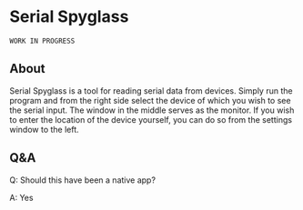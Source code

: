 # Serial Spyglass

`WORK IN PROGRESS`

## About

Serial Spyglass is a tool for reading serial data from devices. Simply run the program and from the right side select the device of which you wish to see the serial input. The window in the middle serves as the monitor. If you wish to enter the location of the device yourself, you can do so from the settings window to the left.

## Q&A

Q: Should this have been a native app?

A: Yes